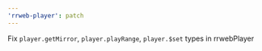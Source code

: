 ```yaml
---
'rrweb-player': patch
---
```


Fix `player.getMirror`, `player.playRange`, `player.$set` types in rrwebPlayer
